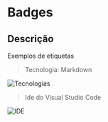 # Badges
## Descrição
Exemplos de etiquetas 

> Tecnologia: Markdown

![Tecnologias](https://img.shields.io/badge/Tecnologia-Markdown-blue)

> Ide do Visual Studio Code

![IDE](https://img.shields.io/badge/IDE-Visual%20Studio%20Code-blue)